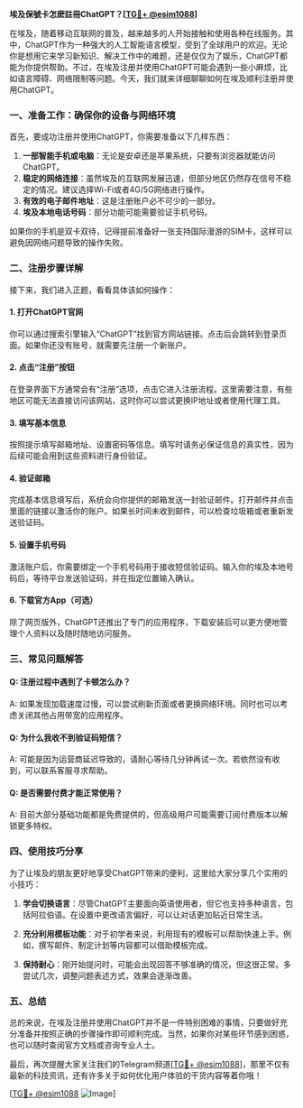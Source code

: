 **埃及保號卡怎麽註冊ChatGPT？[[TG💪+ @esim1088](https://t.me/s/esim1088)]**

在埃及，随着移动互联网的普及，越来越多的人开始接触和使用各种在线服务。其中，ChatGPT作为一种强大的人工智能语言模型，受到了全球用户的欢迎。无论你是想用它来学习新知识、解决工作中的难题，还是仅仅为了娱乐，ChatGPT都能为你提供帮助。不过，在埃及注册并使用ChatGPT可能会遇到一些小麻烦，比如语言障碍、网络限制等问题。今天，我们就来详细聊聊如何在埃及顺利注册并使用ChatGPT。

### **一、准备工作：确保你的设备与网络环境**

首先，要成功注册并使用ChatGPT，你需要准备以下几样东西：

1. **一部智能手机或电脑**：无论是安卓还是苹果系统，只要有浏览器就能访问ChatGPT。
2. **稳定的网络连接**：虽然埃及的互联网发展迅速，但部分地区仍然存在信号不稳定的情况。建议选择Wi-Fi或者4G/5G网络进行操作。
3. **有效的电子邮件地址**：这是注册账户必不可少的一部分。
4. **埃及本地电话号码**：部分功能可能需要验证手机号码。

如果你的手机是双卡双待，记得提前准备好一张支持国际漫游的SIM卡，这样可以避免因网络问题导致的操作失败。

### **二、注册步骤详解**

接下来，我们进入正题，看看具体该如何操作：

#### **1. 打开ChatGPT官网**
你可以通过搜索引擎输入“ChatGPT”找到官方网站链接。点击后会跳转到登录页面。如果你还没有账号，就需要先注册一个新账户。

#### **2. 点击“注册”按钮**
在登录界面下方通常会有“注册”选项，点击它进入注册流程。这里需要注意，有些地区可能无法直接访问该网站，这时你可以尝试更换IP地址或者使用代理工具。

#### **3. 填写基本信息**
按照提示填写邮箱地址、设置密码等信息。填写时请务必保证信息的真实性，因为后续可能会用到这些资料进行身份验证。

#### **4. 验证邮箱**
完成基本信息填写后，系统会向你提供的邮箱发送一封验证邮件。打开邮件并点击里面的链接以激活你的账户。如果长时间未收到邮件，可以检查垃圾箱或者重新发送验证码。

#### **5. 设置手机号码**
激活账户后，你需要绑定一个手机号码用于接收短信验证码。输入你的埃及本地号码后，等待平台发送验证码，并在指定位置输入确认。

#### **6. 下载官方App（可选）**
除了网页版外，ChatGPT还推出了专门的应用程序，下载安装后可以更方便地管理个人资料以及随时随地访问服务。

### **三、常见问题解答**

#### **Q: 注册过程中遇到了卡顿怎么办？**
A: 如果发现加载速度过慢，可以尝试刷新页面或者更换网络环境。同时也可以考虑关闭其他占用带宽的应用程序。

#### **Q: 为什么我收不到验证码短信？**
A: 可能是因为运营商延迟导致的，请耐心等待几分钟再试一次。若依然没有收到，可以联系客服寻求帮助。

#### **Q: 是否需要付费才能正常使用？**
A: 目前大部分基础功能都是免费提供的，但高级用户可能需要订阅付费版本以解锁更多特权。

### **四、使用技巧分享**

为了让埃及的朋友更好地享受ChatGPT带来的便利，这里给大家分享几个实用的小技巧：

1. **学会切换语言**：尽管ChatGPT主要面向英语使用者，但它也支持多种语言，包括阿拉伯语。在设置中更改语言偏好，可以让对话更加贴近日常生活。
   
2. **充分利用模板功能**：对于初学者来说，利用现有的模板可以帮助快速上手。例如，撰写邮件、制定计划等内容都可以借助模板完成。

3. **保持耐心**：刚开始提问时，可能会出现回答不够准确的情况，但这很正常。多尝试几次，调整问题表述方式，效果会逐渐改善。

### **五、总结**

总的来说，在埃及注册并使用ChatGPT并不是一件特别困难的事情，只要做好充分准备并按照正确的步骤操作即可顺利完成。当然，如果你对某些环节感到困惑，也可以随时查阅官方文档或咨询专业人士。

最后，再次提醒大家关注我们的Telegram频道[[TG💪+ @esim1088](https://t.me/s/esim1088)]，那里不仅有最新的科技资讯，还有许多关于如何优化用户体验的干货内容等着你哦！

[[TG💪+ @esim1088](https://t.me/s/esim1088) ![Image](https://i.postimg.cc/4NQfJmqS/Snipaste-2025-05-13-00-14-12.png)]